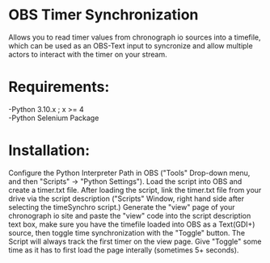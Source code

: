 # OBS Timer Synchronization
 Allows you to read timer values from chronograph io sources into a timefile, which can be used as an OBS-Text input to syncronize and allow multiple actors to interact with the timer on your stream.
 
# Requirements:
-Python 3.10.x ; x >= 4<br>
-Python Selenium Package

# Installation:
Configure the Python Interpreter Path in OBS ("Tools" Drop-down menu, and then "Scripts" -> "Python Settings"). Load the script into OBS and create a timer.txt file. After loading the script, link the timer.txt file from your drive via the script description ("Scripts" Window, right hand side after selecting the timeSynchro script.) Generate the "view" page of your chronograph io site and paste the "view" code into the script description text box, make sure you have the timefile loaded into OBS as a Text(GDI+) source, then toggle time synchronization with the "Toggle" button. The Script will always track the first timer on the view page. Give "Toggle" some time as it has to first load the page interally (sometimes 5+ seconds).
